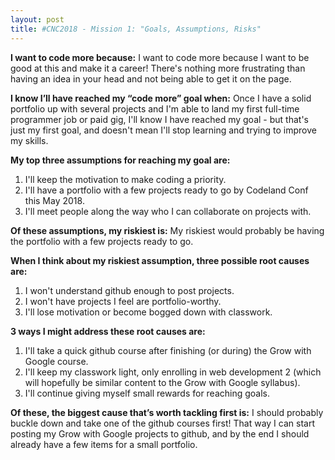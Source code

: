```yaml
---
layout: post
title: #CNC2018 - Mission 1: "Goals, Assumptions, Risks"
---
```


<strong>I want to code more because:</strong>
I want to code more because I want to be good at this and make it a career! There's nothing more frustrating than having an idea in your head and not being able to get it on the page.

<strong>I know I’ll have reached my “code more” goal when:</strong>
Once I have a solid portfolio up with several projects and I'm able to land my first full-time programmer job or paid gig, I'll know I have reached my goal - but that's just my first goal, and doesn't mean I'll stop learning and trying to improve my skills.


<strong>My top three assumptions for reaching my goal are:</strong>
    <ol>
        <li>I'll keep the motivation to make coding a priority.</li>
        <li>I'll have a portfolio with a few projects ready to go by Codeland Conf this May 2018.</li>
        <li>I'll meet people along the way who I can collaborate on projects with.</li>
    </ol>

<strong>Of these assumptions, my riskiest is:</strong>
My riskiest would probably be having the portfolio with a few projects ready to go. 

<strong>When I think about my riskiest assumption, three possible root causes are:</strong>
    <ol>
        <li>I won't understand github enough to post projects.</li>
        <li>I won't have projects I feel are portfolio-worthy.</li>
        <li>I'll lose motivation or become bogged down with classwork.</li>
    </ol>

<strong>3 ways I might address these root causes are:</strong>
    <ol>
        <li>I'll take a quick github course after finishing (or during) the Grow with Google course.</li>
        <li>I'll keep my classwork light, only enrolling in web development 2 (which will hopefully be similar content to the Grow with Google syllabus).</li>
        <li>I'll continue giving myself small rewards for reaching goals.</li>
    </ol>

<strong>Of these, the biggest cause that’s worth tackling first is:</strong>
I should probably buckle down and take one of the github courses first! That way I can start posting my Grow with Google projects to github, and by the end I should already have a few items for a small portfolio.
